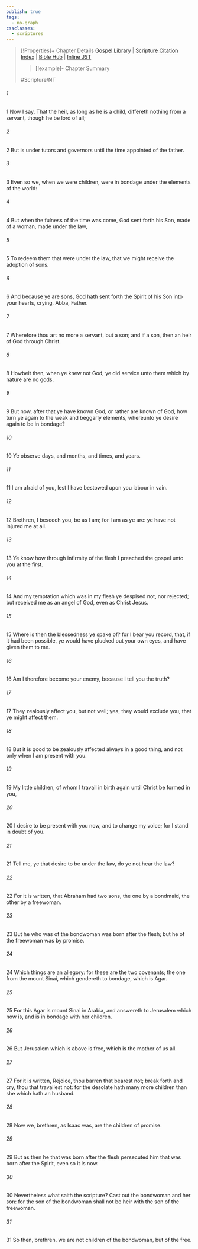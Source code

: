 ```yaml
---
publish: true
tags:
  - no-graph
cssclasses:
  - scriptures
---
```

>[!Properties]+ Chapter Details
>[Gospel Library](https://churchofjesuschrist.org/study/scriptures/nt/gal/4?lang=eng)    |    [Scripture Citation Index](https://scriptures.byu.edu/#09404::c09404)    |    [Bible Hub](https://biblehub.com/galatians/4.htm)    |    [Inline JST](https://scripturetoolbox.com/html/ic/Galatians/4.html)
>>[!example]- Chapter Summary
>> 
> 
>
>#Scripture/NT
###### 1
1 Now I say, That the heir, as long as he is a child, differeth nothing from a servant, though he be lord of all;
###### 2
2 But is under tutors and governors until the time appointed of the father.
###### 3
3 Even so we, when we were children, were in bondage under the elements of the world:
###### 4
4 But when the fulness of the time was come, God sent forth his Son, made of a woman, made under the law,
###### 5
5 To redeem them that were under the law, that we might receive the adoption of sons.
###### 6
6 And because ye are sons, God hath sent forth the Spirit of his Son into your hearts, crying, Abba, Father.
###### 7
7 Wherefore thou art no more a servant, but a son; and if a son, then an heir of God through Christ.
###### 8
8 Howbeit then, when ye knew not God, ye did service unto them which by nature are no gods.
###### 9
9 But now, after that ye have known God, or rather are known of God, how turn ye again to the weak and beggarly elements, whereunto ye desire again to be in bondage?
###### 10
10 Ye observe days, and months, and times, and years.
###### 11
11 I am afraid of you, lest I have bestowed upon you labour in vain.
###### 12
12 Brethren, I beseech you, be as I am; for I am as ye are: ye have not injured me at all.
###### 13
13 Ye know how through infirmity of the flesh I preached the gospel unto you at the first.
###### 14
14 And my temptation which was in my flesh ye despised not, nor rejected; but received me as an angel of God, even as Christ Jesus.
###### 15
15 Where is then the blessedness ye spake of? for I bear you record, that, if it had been possible, ye would have plucked out your own eyes, and have given them to me.
###### 16
16 Am I therefore become your enemy, because I tell you the truth?
###### 17
17 They zealously affect you, but not well; yea, they would exclude you, that ye might affect them.
###### 18
18 But it is good to be zealously affected always in a good thing, and not only when I am present with you.
###### 19
19 My little children, of whom I travail in birth again until Christ be formed in you,
###### 20
20 I desire to be present with you now, and to change my voice; for I stand in doubt of you.
###### 21
21 Tell me, ye that desire to be under the law, do ye not hear the law?
###### 22
22 For it is written, that Abraham had two sons, the one by a bondmaid, the other by a freewoman.
###### 23
23 But he who was of the bondwoman was born after the flesh; but he of the freewoman was by promise.
###### 24
24 Which things are an allegory: for these are the two covenants; the one from the mount Sinai, which gendereth to bondage, which is Agar.
###### 25
25 For this Agar is mount Sinai in Arabia, and answereth to Jerusalem which now is, and is in bondage with her children.
###### 26
26 But Jerusalem which is above is free, which is the mother of us all.
###### 27
27 For it is written, Rejoice, thou barren that bearest not; break forth and cry, thou that travailest not: for the desolate hath many more children than she which hath an husband.
###### 28
28 Now we, brethren, as Isaac was, are the children of promise.
###### 29
29 But as then he that was born after the flesh persecuted him that was born after the Spirit, even so it is now.
###### 30
30 Nevertheless what saith the scripture? Cast out the bondwoman and her son: for the son of the bondwoman shall not be heir with the son of the freewoman.
###### 31
31 So then, brethren, we are not children of the bondwoman, but of the free.
